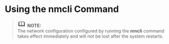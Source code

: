 # Using the nmcli Command<a name="EN-US_TOPIC_0229622717"></a>

>![](public_sys-resources/icon-note.gif) **NOTE:**   
>The network configuration configured by running the  **nmcli**  command takes effect immediately and will not be lost after the system restarts.  


